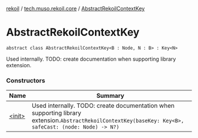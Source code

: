 [rekoil](../../index.md) / [tech.muso.rekoil.core](../index.md) / [AbstractRekoilContextKey](./index.md)

# AbstractRekoilContextKey

`abstract class AbstractRekoilContextKey<B : Node, N : B> : Key<N>`

Used internally. TODO: create documentation when supporting library extension.

### Constructors

| Name | Summary |
|---|---|
| [&lt;init&gt;](-init-.md) | Used internally. TODO: create documentation when supporting library extension.`AbstractRekoilContextKey(baseKey: Key<B>, safeCast: (node: Node) -> N?)` |
